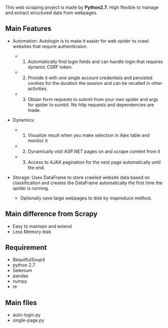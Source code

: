 This web scraping project is made by **Python2.7**. 
High flexible to manage and extract structured data from webpages.
## Main Features 
- Automation: Autologin is to make it easier for web spider to crawl websites that require authenticaion. 
  - 1. Automiatically find login fields and can handle login that requires dynamic CSRF token. 
  - 2. Provide it with one single account credentials and persisted cookies for the duration the session and can be recalled in other activities. 
  - 3. Obtain form requests to submit from your own spider and args for spider to sumbit. No http requests and dependencies are made.

- Dynamics: 
  - 1. Visualize result when you make selection in Ajex table and monitor it 
  - 2. Dynamically visit ASP.NET pages on and scrape content from it 
  - 3. Access to AJAX pagination for the next page automatically until the end. 

- Storage: Uses DataFrame to store crawled website data based on classification and creates the DataFrame automatically the first time the spider is running.
  - Optionally save large webpages to disk by mapreduce method.

## Main difference from Scrapy 
- Easy to maintain and extend 
- Less Memory leak

## Requirement 
- BeautifulSoup4 
- python 2.7
- Selenium
- pandas
- numpy
- re 

## Main files 
- auto-login.py
- single-page.py
